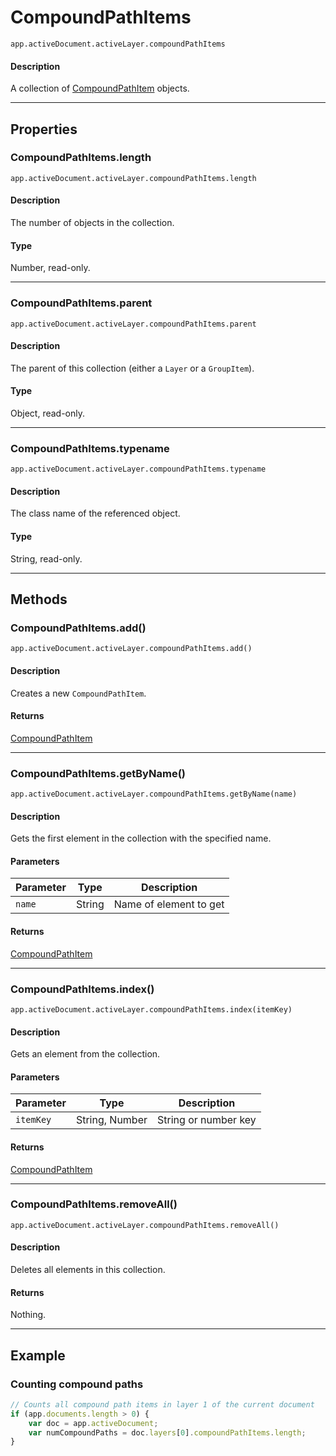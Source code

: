 # CompoundPathItems

`app.activeDocument.activeLayer.compoundPathItems`

#### Description

A collection of [CompoundPathItem](./CompoundPathItem.md) objects.

---

## Properties

### CompoundPathItems.length

`app.activeDocument.activeLayer.compoundPathItems.length`

#### Description

The number of objects in the collection.

#### Type

Number, read-only.

---

### CompoundPathItems.parent

`app.activeDocument.activeLayer.compoundPathItems.parent`

#### Description

The parent of this collection (either a `Layer` or a `GroupItem`).

#### Type

Object, read-only.

---

### CompoundPathItems.typename

`app.activeDocument.activeLayer.compoundPathItems.typename`

#### Description

The class name of the referenced object.

#### Type

String, read-only.

---

## Methods

### CompoundPathItems.add()

`app.activeDocument.activeLayer.compoundPathItems.add()`

#### Description

Creates a new `CompoundPathItem`.

#### Returns

[CompoundPathItem](./CompoundPathItem.md)

---

### CompoundPathItems.getByName()

`app.activeDocument.activeLayer.compoundPathItems.getByName(name)`

#### Description

Gets the first element in the collection with the specified name.

#### Parameters

| Parameter   | Type   | Description            |
|-------------|--------|------------------------|
| `name`      | String | Name of element to get |

#### Returns

[CompoundPathItem](./CompoundPathItem.md)

---

### CompoundPathItems.index()

`app.activeDocument.activeLayer.compoundPathItems.index(itemKey)`

#### Description

Gets an element from the collection.

#### Parameters

| Parameter   | Type           | Description          |
|-------------|----------------|----------------------|
| `itemKey`   | String, Number | String or number key |

#### Returns

[CompoundPathItem](./CompoundPathItem.md)

---

### CompoundPathItems.removeAll()

`app.activeDocument.activeLayer.compoundPathItems.removeAll()`

#### Description

Deletes all elements in this collection.

#### Returns

Nothing.

---

## Example

### Counting compound paths

```javascript
// Counts all compound path items in layer 1 of the current document
if (app.documents.length > 0) {
    var doc = app.activeDocument;
    var numCompoundPaths = doc.layers[0].compoundPathItems.length;
}
```
